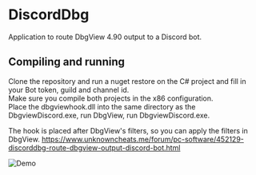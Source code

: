 # DiscordDbg
Application to route DbgView 4.90 output to a Discord bot.

## Compiling and running

Clone the repository and run a nuget restore on the C# project and fill in your Bot token, guild and channel id.  
Make sure you compile both projects in the x86 configuration.  
Place the dbgviewhook.dll into the same directory as the DbgviewDiscord.exe, run DbgView, run DbgviewDiscord.exe.  

The hook is placed after DbgView's filters, so you can apply the filters in DbgView.
https://www.unknowncheats.me/forum/pc-software/452129-discorddbg-route-dbgview-output-discord-bot.html

![](https://i.imgur.com/86HCNQ2.png "Demo")
